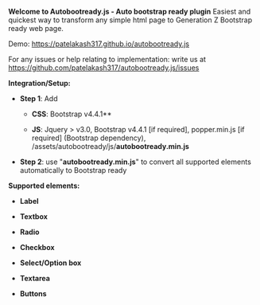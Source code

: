 **Welcome to Autobootready.js - Auto bootstrap ready plugin**
Easiest and quickest way to transform any simple html page to Generation Z Bootstrap ready web page.

Demo: https://patelakash317.github.io/autobootready.js

For any issues or help relating to implementation: write us at https://github.com/patelakash317/autobootready.js/issues


**Integration/Setup:**
  - **Step 1**: Add 
    
    - **CSS**: Bootstrap v4.4.1**

    - **JS**: Jquery > v3.0, Bootstrap v4.4.1 [if required], popper.min.js [if required] (Bootstrap dependency), /assets/autobootready/js/**autobootready.min.js**
  
  - **Step 2**: use "**autobootready.min.js**" to convert all supported elements automatically to Bootstrap ready

**Supported elements:**

   - **Label**

   - **Textbox**

   - **Radio**

   - **Checkbox**

   - **Select/Option box**

   - **Textarea**

   - **Buttons**
